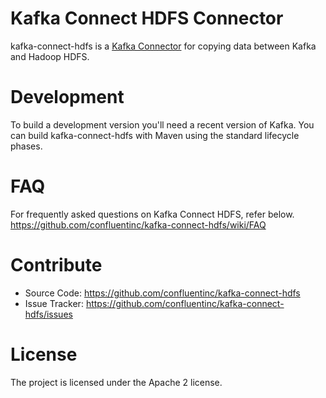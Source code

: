 # Kafka Connect HDFS Connector

kafka-connect-hdfs is a [Kafka Connector](http://kafka.apache.org/090/documentation.html#connect)
for copying data between Kafka and Hadoop HDFS.

# Development

To build a development version you'll need a recent version of Kafka. You can build
kafka-connect-hdfs with Maven using the standard lifecycle phases.

# FAQ

For frequently asked questions on Kafka Connect HDFS, refer below.
https://github.com/confluentinc/kafka-connect-hdfs/wiki/FAQ

# Contribute

- Source Code: https://github.com/confluentinc/kafka-connect-hdfs
- Issue Tracker: https://github.com/confluentinc/kafka-connect-hdfs/issues

# License

The project is licensed under the Apache 2 license.
